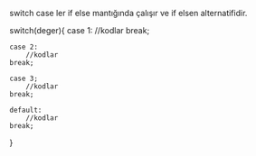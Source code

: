 switch case ler if else mantığında çalışır ve if elsen alternatifidir.

switch(deger){
    case 1:
        //kodlar
    break;

    case 2:
        //kodlar
    break;

    case 3;
        //kodlar
    break;
    
    default:
        //kodlar
    break;
    
}